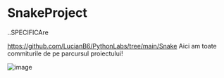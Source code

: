# SnakeProject
..SPECIFICAre

https://github.com/LucianB6/PythonLabs/tree/main/Snake 
Aici am toate commiturile de pe parcursul proiectului!

![image](https://user-images.githubusercontent.com/79158690/207301090-71d83c9d-c81f-4bd7-a43d-c2c16cd2fbbb.png)
